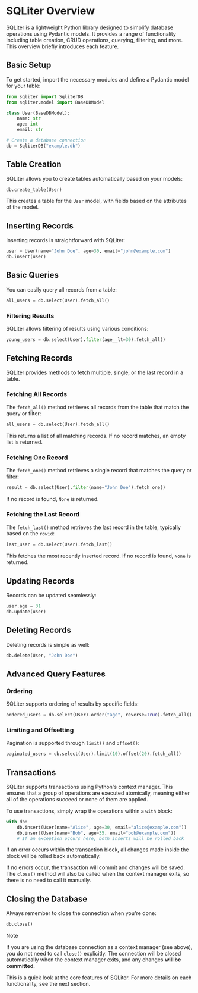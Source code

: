 
# SQLiter Overview

SQLiter is a lightweight Python library designed to simplify database operations
using Pydantic models. It provides a range of functionality including table
creation, CRUD operations, querying, filtering, and more. This overview briefly
introduces each feature.

## Basic Setup

To get started, import the necessary modules and define a Pydantic model for
your table:

```python
from sqliter import SqliterDB
from sqliter.model import BaseDBModel

class User(BaseDBModel):
    name: str
    age: int
    email: str

# Create a database connection
db = SqliterDB("example.db")
```

## Table Creation

SQLiter allows you to create tables automatically based on your models:

```python
db.create_table(User)
```

This creates a table for the `User` model, with fields based on the attributes
of the model.

## Inserting Records

Inserting records is straightforward with SQLiter:

```python
user = User(name="John Doe", age=30, email="john@example.com")
db.insert(user)
```

## Basic Queries

You can easily query all records from a table:

```python
all_users = db.select(User).fetch_all()
```

### Filtering Results

SQLiter allows filtering of results using various conditions:

```python
young_users = db.select(User).filter(age__lt=30).fetch_all()
```

<!-- Multiple filters can be combined for more specific queries:

```python
results = db.select(User).filter(age__gt=20, age__lt=40).fetch_all()
```
-->

## Fetching Records

SQLiter provides methods to fetch multiple, single, or the last record in a
table.

### Fetching All Records

The `fetch_all()` method retrieves all records from the table that match the
query or filter:

```python
all_users = db.select(User).fetch_all()
```

This returns a list of all matching records. If no record matches, an empty list
is returned.

### Fetching One Record

The `fetch_one()` method retrieves a single record that matches the query or
filter:

```python
result = db.select(User).filter(name="John Doe").fetch_one()
```

If no record is found, `None` is returned.

### Fetching the Last Record

The `fetch_last()` method retrieves the last record in the table, typically
based on the `rowid`:

```python
last_user = db.select(User).fetch_last()
```

This fetches the most recently inserted record. If no record is found, `None` is
returned.

## Updating Records

Records can be updated seamlessly:

```python
user.age = 31
db.update(user)
```

## Deleting Records

Deleting records is simple as well:

```python
db.delete(User, "John Doe")
```

## Advanced Query Features

### Ordering

SQLiter supports ordering of results by specific fields:

```python
ordered_users = db.select(User).order("age", reverse=True).fetch_all()
```

### Limiting and Offsetting

Pagination is supported through `limit()` and `offset()`:

```python
paginated_users = db.select(User).limit(10).offset(20).fetch_all()
```

## Transactions

SQLiter supports transactions using Python's context manager. This ensures that
a group of operations are executed atomically, meaning either all of the
operations succeed or none of them are applied.

To use transactions, simply wrap the operations within a `with` block:

```python
with db:
    db.insert(User(name="Alice", age=30, email="alice@example.com"))
    db.insert(User(name="Bob", age=35, email="bob@example.com"))
    # If an exception occurs here, both inserts will be rolled back
```

If an error occurs within the transaction block, all changes made inside the
block will be rolled back automatically.

If no errors occur, the transaction will commit and changes will be saved. The
`close()` method will also be called when the context manager exits, so there is
no need to call it manually.

## Closing the Database

Always remember to close the connection when you're done:

```python
db.close()
```

> [!NOTE]
>
> If you are using the database connection as a context manager (see above), you
> do not need to call `close()` explicitly. The connection will be closed
> automatically when the context manager exits, and any changes **will be
> committed**.

This is a quick look at the core features of SQLiter. For more details on each
functionality, see the next section.
